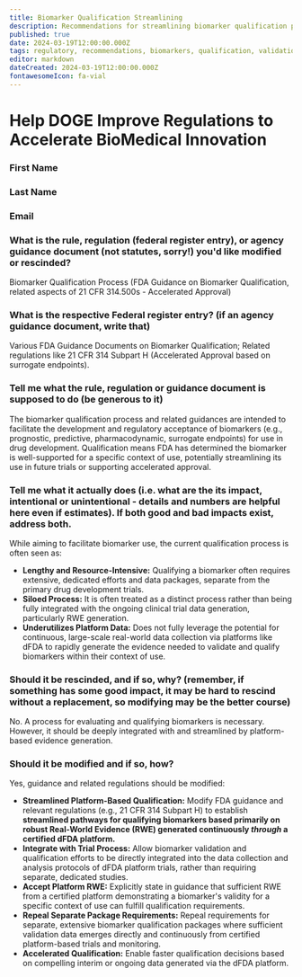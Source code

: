 ```yaml
---
title: Biomarker Qualification Streamlining
description: Recommendations for streamlining biomarker qualification process through dFDA platform capabilities
published: true
date: 2024-03-19T12:00:00.000Z
tags: regulatory, recommendations, biomarkers, qualification, validation
editor: markdown
dateCreated: 2024-03-19T12:00:00.000Z
fontawesomeIcon: fa-vial
---
```


# Help DOGE Improve Regulations to Accelerate BioMedical Innovation

### First Name

### Last Name

### Email

### What is the rule, regulation (federal register entry), or agency guidance document (not statutes, sorry!) you'd like modified or rescinded?

Biomarker Qualification Process (FDA Guidance on Biomarker Qualification, related aspects of 21 CFR 314.500s - Accelerated Approval)

### What is the respective Federal register entry? (if an agency guidance document, write that)

Various FDA Guidance Documents on Biomarker Qualification; Related regulations like 21 CFR 314 Subpart H (Accelerated Approval based on surrogate endpoints).

### Tell me what the rule, regulation or guidance document is supposed to do (be generous to it)

The biomarker qualification process and related guidances are intended to facilitate the development and regulatory acceptance of biomarkers (e.g., prognostic, predictive, pharmacodynamic, surrogate endpoints) for use in drug development. Qualification means FDA has determined the biomarker is well-supported for a specific context of use, potentially streamlining its use in future trials or supporting accelerated approval.

### Tell me what it actually does (i.e. what are the its impact, intentional or unintentional - details and numbers are helpful here even if estimates). If both good and bad impacts exist, address both.

While aiming to facilitate biomarker use, the current qualification process is often seen as:
*   **Lengthy and Resource-Intensive:** Qualifying a biomarker often requires extensive, dedicated efforts and data packages, separate from the primary drug development trials.
*   **Siloed Process:** It is often treated as a distinct process rather than being fully integrated with the ongoing clinical trial data generation, particularly RWE generation.
*   **Underutilizes Platform Data:** Does not fully leverage the potential for continuous, large-scale real-world data collection via platforms like dFDA to rapidly generate the evidence needed to validate and qualify biomarkers within their context of use.

### Should it be rescinded, and if so, why? (remember, if something has some good impact, it may be hard to rescind without a replacement, so modifying may be the better course)

No. A process for evaluating and qualifying biomarkers is necessary. However, it should be deeply integrated with and streamlined by platform-based evidence generation.

### Should it be modified and if so, how?

Yes, guidance and related regulations should be modified:
*   **Streamlined Platform-Based Qualification:** Modify FDA guidance and relevant regulations (e.g., 21 CFR 314 Subpart H) to establish **streamlined pathways for qualifying biomarkers based primarily on robust Real-World Evidence (RWE) generated continuously *through* a certified dFDA platform.**
*   **Integrate with Trial Process:** Allow biomarker validation and qualification efforts to be directly integrated into the data collection and analysis protocols of dFDA platform trials, rather than requiring separate, dedicated studies.
*   **Accept Platform RWE:** Explicitly state in guidance that sufficient RWE from a certified platform demonstrating a biomarker's validity for a specific context of use can fulfill qualification requirements.
*   **Repeal Separate Package Requirements:** Repeal requirements for separate, extensive biomarker qualification packages where sufficient validation data emerges directly and continuously from certified platform-based trials and monitoring.
*   **Accelerated Qualification:** Enable faster qualification decisions based on compelling interim or ongoing data generated via the dFDA platform. 